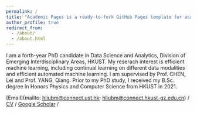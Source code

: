 ```yaml
---
permalink: /
title: "Academic Pages is a ready-to-fork GitHub Pages template for academic personal websites"
author_profile: true
redirect_from: 
  - /about/
  - /about.html
---
```


I am a forth-year PhD candidate in Data Science and Analytics, Division of Emerging Interdisciplinary Areas, HKUST. My reserach interest is efficient machine learning, including continual learning on different data modalities and efficient automated machine learning. I am supervised by Prof. CHEN, Lei and Prof. YANG, Qiang. Prior to my PhD study, I received my B.Sc. degree in Honors Physics and Computer Science from HKUST in 2021.

[Email](mailto: hliubm@connect.ust.hk; hliubm@connect.hkust-gz.edu.cn) / [CV](https://liuhanmo321.github.io/files/Hanmo_Liu_CV.pdf) / [Google Scholar](https://scholar.google.com/citations?user=7cL-8BkAAAAJ) / 